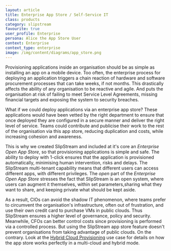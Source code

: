 ```yaml
---
layout: article
title: Enterprise App Store / Self-Service IT
class: products
category: slipstream
favourite: true
user_profile: Enterprise
persona: Alice the App Store User
context: Enterprise
context_type: enterprise
image: /img/content/diagrams/app_store.png
---
```


Provisioning applications inside an organisation should be as simple as installing an app on a mobile device. Too often, the enterprise process for deploying an application triggers a chain reaction of hardware and software procurement processes that can take weeks, if not months. This drastically affects the ability of any organisation to be reactive and agile. And puts the organisation at risk of failing to meet Service Level Agreements, missing financial targets and exposing the system to security breaches.

What if we could deploy applications via an enterprise app store? These applications would have been vetted by the right department to ensure that once deployed they are configured in a secure manner and deliver the right level of service. Teams could contribute and publicise their work to the rest of the organisation via this app store, reducing duplication and costs, while increasing cohesion and awareness.   

This is why we created SlipStream and included at it's core an *Enterprise Open App Store*, so that provisioning applications is simple and safe. The ability to deploy with 1-click ensures that the application is provisioned automatically, minimising human intervention, risks and delays. The SlipStream multi-tenant capability means that different users can access different apps, with different privileges. The *open* part of the *Enterprise Open App Store* stresses the fact that SlipStream is an open system, where users can augment it themselves, within set parameters,sharing what they want to share, and keeping private what should be kept aside.

As a result, CIOs can avoid the shadow IT phenomenon, where teams prefer to circumvent the organisation's infrastructure, often out of frustration, and use their own credit card to purchase VMs in public clouds. Thus SlipStream ensures a higher level of governance, policy and security. Meanwhile, CFOs can better control costs since provisioning is performed via a controlled process. But using the SlipStream app store feature doesn't prevent organisations from taking advantage of public clouds. On the contrary. Look at the [Hybrid Cloud Provisioning](/products/slipstream/usecases/#Hybrid-Cloud-Provisioning) use case for details on how the app store works perfectly in a multi-cloud and hybrid mode.
